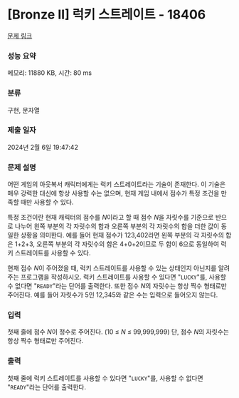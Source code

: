 # [Bronze II] 럭키 스트레이트 - 18406 

[문제 링크](https://www.acmicpc.net/problem/18406) 

### 성능 요약

메모리: 11880 KB, 시간: 80 ms

### 분류

구현, 문자열

### 제출 일자

2024년 2월 6일 19:47:42

### 문제 설명

<p>어떤 게임의 아웃복서 캐릭터에게는 럭키 스트레이트라는 기술이 존재한다. 이 기술은 매우 강력한 대신에 항상 사용할 수는 없으며, 현재 게임 내에서 점수가 특정 조건을 만족할 때만 사용할 수 있다.</p>

<p>특정 조건이란 현재 캐릭터의 점수를 <em>N</em>이라고 할 때 점수 <em>N</em>을 자릿수를 기준으로 반으로 나누어 왼쪽 부분의 각 자릿수의 합과 오른쪽 부분의 각 자릿수의 합을 더한 값이 동일한 상황을 의미한다. 예를 들어 현재 점수가 123,402라면 왼쪽 부분의 각 자릿수의 합은 1+2+3, 오른쪽 부분의 각 자릿수의 합은 4+0+2이므로 두 합이 6으로 동일하여 럭키 스트레이트를 사용할 수 있다.</p>

<p>현재 점수 <em>N</em>이 주어졌을 때, 럭키 스트레이트를 사용할 수 있는 상태인지 아닌지를 알려주는 프로그램을 작성하시오. 럭키 스트레이트를 사용할 수 있다면 "<code>LUCKY</code>"를, 사용할 수 없다면 "<code>READY</code>"라는 단어를 출력한다. 또한 점수 <em>N</em>의 자릿수는 항상 짝수 형태로만 주어진다. 예를 들어 자릿수가 5인 12,345와 같은 수는 입력으로 들어오지 않는다.</p>

### 입력 

 <p>첫째 줄에 점수 <em>N</em>이 정수로 주어진다. (10 ≤ <em>N</em> ≤ 99,999,999) 단, 점수 <em>N</em>의 자릿수는 항상 짝수 형태로만 주어진다.</p>

### 출력 

 <p>첫째 줄에 럭키 스트레이트를 사용할 수 있다면 "<code>LUCKY</code>"를, 사용할 수 없다면 "<code>READY</code>"라는 단어를 출력한다.</p>

